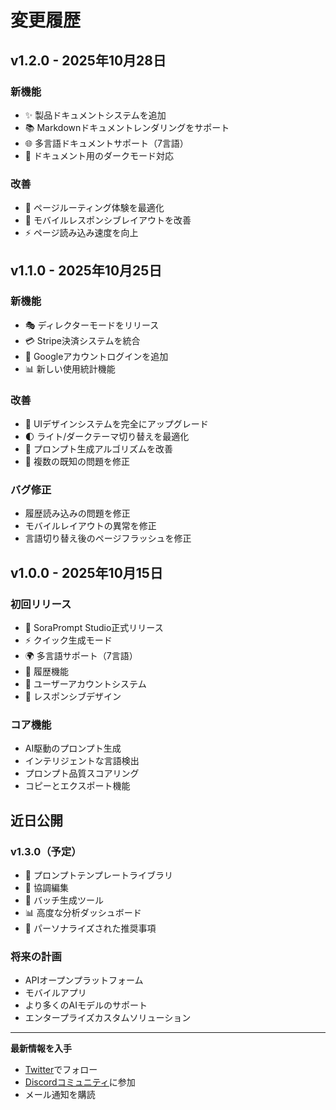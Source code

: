 # 変更履歴

## v1.2.0 - 2025年10月28日

### 新機能
- ✨ 製品ドキュメントシステムを追加
- 📚 Markdownドキュメントレンダリングをサポート
- 🌐 多言語ドキュメントサポート（7言語）
- 🎨 ドキュメント用のダークモード対応

### 改善
- 🔄 ページルーティング体験を最適化
- 📱 モバイルレスポンシブレイアウトを改善
- ⚡ ページ読み込み速度を向上

## v1.1.0 - 2025年10月25日

### 新機能
- 🎭 ディレクターモードをリリース
- 💳 Stripe決済システムを統合
- 🔐 Googleアカウントログインを追加
- 📊 新しい使用統計機能

### 改善
- 🎨 UIデザインシステムを完全にアップグレード
- 🌓 ライト/ダークテーマ切り替えを最適化
- 📝 プロンプト生成アルゴリズムを改善
- 🐛 複数の既知の問題を修正

### バグ修正
- 履歴読み込みの問題を修正
- モバイルレイアウトの異常を修正
- 言語切り替え後のページフラッシュを修正

## v1.0.0 - 2025年10月15日

### 初回リリース
- 🎉 SoraPrompt Studio正式リリース
- ⚡ クイック生成モード
- 🌍 多言語サポート（7言語）
- 💾 履歴機能
- 👤 ユーザーアカウントシステム
- 🎨 レスポンシブデザイン

### コア機能
- AI駆動のプロンプト生成
- インテリジェントな言語検出
- プロンプト品質スコアリング
- コピーとエクスポート機能

## 近日公開

### v1.3.0（予定）
- 📝 プロンプトテンプレートライブラリ
- 🤝 協調編集
- 🔄 バッチ生成ツール
- 📊 高度な分析ダッシュボード
- 🎯 パーソナライズされた推奨事項

### 将来の計画
- APIオープンプラットフォーム
- モバイルアプリ
- より多くのAIモデルのサポート
- エンタープライズカスタムソリューション

---

**最新情報を入手**
- [Twitter](https://twitter.com/SoraPrompt)でフォロー
- [Discordコミュニティ](https://discord.gg/soraprompt)に参加
- メール通知を購読
